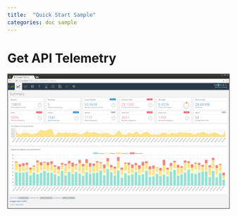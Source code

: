 ```yaml
---
title:  "Quick Start Sample"
categories: doc sample
---
```


# Get API Telemetry   


<a href="img/ui.png" data-lightbox="sws-img-ui"><img src="img/ui.png" alt="widgets" class="img-responsive pull-right"></a>

